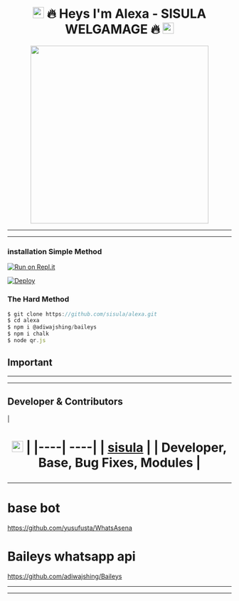 <h1 align="center"><img src="https://github.com/souvikguria98/souvikguria98/blob/master/Hi.gif" width="25"> 🔥 Heys I'm Alexa - SISULA WELGAMAGE 🔥 <img src="https://github.com/souvikguria98/souvikguria98/blob/master/Hi.gif" width="25"></h2>




<p align="center"><img src="https://i.hizliresim.com/lhyw9kg.jfif" width="400"></a></p>


---
 ___
 ### installation Simple Method

[![Run on Repl.it](https://repl.it/badge/github/TOXIC-DEVIL/WhatsAsenaPublic)](https://replit.com/@SisulaRansika/ALEXA?v=1)


[![Deploy](https://www.herokucdn.com/deploy/button.svg)](https://heroku.com/deploy?template=https://github.com/sisula/alexa)

### The Hard Method
``` js
$ git clone https://github.com/sisula/alexa.git
$ cd alexa
$ npm i @adiwajshing/baileys
$ npm i chalk
$ node qr.js
```

##

## Important

-------------



--------------------

## Developer & Contributors
| <h1 align="center"><img src="https://github.com/souvikguria98/souvikguria98/blob/master/Hi.gif" width="25"> | 
|----| ----|
| [sisula](https://github.com/sisulaL) | 
| Developer, Base, Bug Fixes, Modules | 

----------------------------
# base bot
https://github.com/yusufusta/WhatsAsena

# Baileys whatsapp api 
https://github.com/adiwajshing/Baileys


 








<!-- programming langs i work-->
<p align="center">


 



---
 ___
